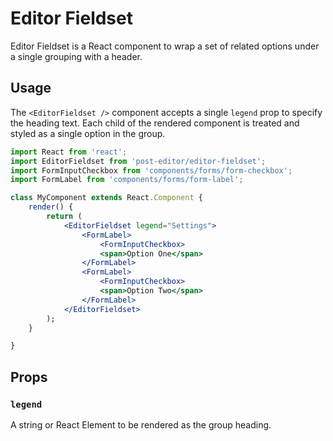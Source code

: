Editor Fieldset
===============

Editor Fieldset is a React component to wrap a set of related options under a single grouping with a header.

## Usage

The `<EditorFieldset />` component accepts a single `legend` prop to specify the heading text. Each child of the rendered component is treated and styled as a single option in the group.

```jsx
import React from 'react';
import EditorFieldset from 'post-editor/editor-fieldset';
import FormInputCheckbox from 'components/forms/form-checkbox';
import FormLabel from 'components/forms/form-label';

class MyComponent extends React.Component {
	render() {
		return (
			<EditorFieldset legend="Settings">
				<FormLabel>
					<FormInputCheckbox>
					<span>Option One</span>
				</FormLabel>
				<FormLabel>
					<FormInputCheckbox>
					<span>Option Two</span>
				</FormLabel>
			</EditorFieldset>
		);
	}

}
```

## Props

### `legend`

A string or React Element to be rendered as the group heading.
